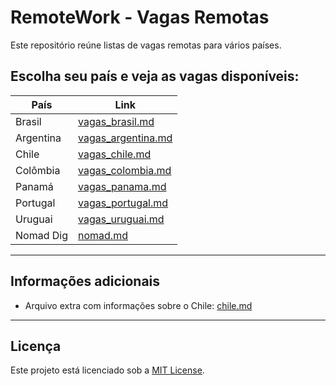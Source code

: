 # RemoteWork - Vagas Remotas

Este repositório reúne listas de vagas remotas para vários países.

## Escolha seu país e veja as vagas disponíveis:

| País        |             Link                              | 
|-------------|-----------------------------------------------|
| Brasil      | [vagas_brasil.md](./vagas_brasil.md)          |
| Argentina   | [vagas_argentina.md](./vagas_argentina.md)    | 
| Chile       | [vagas_chile.md](./vagas_chile.md)            | 
| Colômbia    | [vagas_colombia.md](./vagas_colombia.md)      |  
| Panamá      | [vagas_panama.md](./vagas_panama.md)          |
| Portugal    | [vagas_portugal.md](./vagas_portugal.md)      |  
| Uruguai     | [vagas_uruguai.md](./vagas_uruguai.md)        |
| Nomad Dig   | [nomad.md](./NOMAD_DIGITAL.md)                |

---

## Informações adicionais

- Arquivo extra com informações sobre o Chile: [chile.md](./chile.md)

---

## Licença

Este projeto está licenciado sob a [MIT License](./LICENSE).



